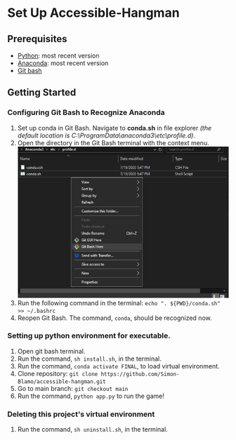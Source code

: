 ﻿# Set Up Accessible-Hangman

## Prerequisites
- [Python](https://www.python.org/): most recent version
- [Anaconda](https://www.anaconda.com/): most recent version
- [Git bash](https://git-scm.com/downloads)

## Getting Started

### Configuring Git Bash to Recognize Anaconda
1. Set up conda in Git Bash. Navigate to **conda.sh** in file explorer *(the default location is C:\ProgramData\anaconda3\etc\profile.d)*.
2. Open the directory in the Git Bash terminal with the context menu.
![Image](https://github.com/Simon-Blamo/accessible-hangman/blob/main/assets/000.png)
3. Run the following command in the terminal: `echo ". ${PWD}/conda.sh" >> ~/.bashrc`
4. Reopen Git Bash. The command, `conda`, should be recognized now.

### Setting up python environment for executable.
1. Open git bash terminal.
2. Run the command, `sh install.sh`, in the terminal.
3. Run the command, `conda activate FINAL`, to load virtual environment.
4. Clone repository:
```git clone https://github.com/Simon-Blamo/accessible-hangman.git```
5. Go to main branch: ```git checkout main```
6. Run the command, `python app.py` to run the game!

### Deleting this project's virtual environment
1. Run the command, `sh uninstall.sh`, in the terminal.
